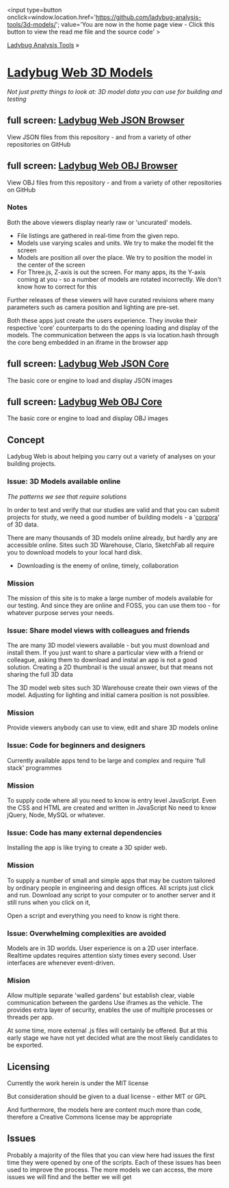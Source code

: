 ﻿<span style=display:none; >[You are now in a GitHub source code view - click this link to view the home page]( http://ladybug-analysis-tools.github.io/3d-models/ "View file as a web page." ) </span>
<input type=button onclick=window.location.href='https://github.com/ladybug-analysis-tools/3d-models/'; 
value='You are now in the home page view - Click this button to view the read me file and the source code' >

[Ladybug Analysis Tools]( http://ladybug-analysis-tools.github.io/ ) »

[Ladybug Web 3D Models]( ./index.html#index.md )
===

_Not just pretty things to look at: 3D model data you can use for building and testing_


## full screen: [Ladybug Web JSON Browser]( ./viewers/json/browser/index.html )

View JSON files from this repository - and from a variety of other repositories on GitHub

## full screen: [Ladybug Web OBJ Browser]( ./viewers/obj/browser/index.html )

View OBJ files from this repository - and from a variety of other repositories on GitHub

### Notes

Both the above viewers display nearly raw or 'uncurated' models.

* File listings are gathered in real-time from the given repo.
* Models use varying scales and units. We try to make the model fit the screen
* Models are position all over the place. We try to position the model in the center of the screen
* For Three.js, Z-axis is out the screen. For many apps, its the Y-axis coming at you - so a number of models are rotated incorrectly. We don't know how to correct for this

Further releases of these viewers will have curated revisions where many parameters such as camera position and lighting are pre-set.

Both these apps just create the users experience. 
They invoke their respective 'core' counterparts to do the opening loading and display of the models.
The communication between the apps is via location.hash through the core beng embedded in an iframe in the browser app


## full screen: [Ladybug Web JSON Core]( ./viewers/json/core/index.html )

The basic core or engine to load and display JSON images

## full screen: [Ladybug Web OBJ Core]( ./viewers/obj/core/index.html )

The basic core or engine to load and display OBJ images



## Concept

Ladybug Web is about helping you carry out a variety of analyses on your building projects.

### Issue: 3D Models available online

_The patterns we see that require solutions_

In order to test and verify that our studies are valid and that you can submit projects for study, 
we need a good number of building models - a '[corpora]( https://en.wikipedia.org/wiki/Text_corpus )' of 3D data.

There are many thousands of 3D models online already, but hardly any are accessible online. 
Sites such 3D Warehouse, Clario, SketchFab all require you to download models to your local hard disk.

* Downloading is the enemy of online, timely, collaboration

### Mission
The mission of this site is to make a large number of models available for our testing. 
And since they are online and FOSS, you can use them too - for whatever purpose serves your needs.


### Issue: Share model views with colleagues and friends

The are many 3D model viewers available - but you must download and install them.
If you just want to share a particular view with a friend or colleague, asking them to download and instal an app is not a good solution.
Creating a 2D thumbnail is the usual answer, but that means not sharing the full 3D data

The 3D model web sites such 3D Warehouse create their own views of the model. Adjusting for lighting and initial camera position is not possiblee.
    
### Mission

Provide viewers anybody can use to view, edit and share  3D models online

### Issue: Code for beginners and designers

Currently available apps tend to be large and complex and require 'full stack' programmes

### Mission

To supply code where all you need to know is entry level JavaScript.
Even the CSS and HTML are created and written in JavaScript
No need to know jQuery, Node, MySQL or whatever.


### Issue: Code has many external dependencies

Installing the app is like trying to create a 3D spider web.

### Mission

To supply a number of small and simple apps that may be custom tailored by ordinary people in engineering and design offices.
All scripts just click and run. Download any script to your computer or to another server and it still runs when you click on it,

Open a script and everything you need to know is right there.

### Issue: Overwhelming complexities are avoided

Models are in 3D worlds. User experience is on a 2D user interface. 
Realtime updates requires attention sixty times every second. User interfaces are whenever event-driven.
 
### Mision

Allow multiple separate 'walled gardens' but establish clear, viable communication between the gardens
Use iframes as the vehicle. The provides extra layer of security, enables the use of multiple processes or threads per app.

At some time, more external .js files will certainly be offered. 
But at this early stage we have not yet decided what are the most likely candidates to be exported.   



## Licensing

Currently the work herein is under the MIT license

But consideration should be given to a dual license - either MIT or GPL

And furthermore, the models here are content much more than code, therefore a Creative Commons license may be appropriate

## Issues

Probably a majority of the files that you can view here had issues the first time they were opened by one of the scripts.
Each of these issues has been used to improve the process.
The more models we can access, the more issues we will find and the better we will get

 
